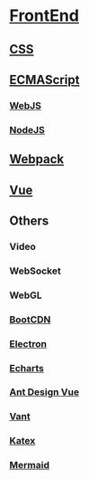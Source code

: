 <link rel="stylesheet" href="https://zhmhbest.gitee.io/hellomathematics/style/index.css">
<script src="https://zhmhbest.gitee.io/hellomathematics/style/index.js"></script>

# [FrontEnd](https://github.com/zhmhbest/HelloFrontEnd)

## [CSS](./css/index.html)

## [ECMAScript](./ecma/index.html)

### [WebJS](./webjs/index.html)

### [NodeJS](./nodejs/index.html)

## [Webpack](./webpack/index.html)

## [Vue](./vue/index.html)

## Others

### Video

### WebSocket

### WebGL

### [BootCDN](https://www.bootcdn.cn/)

### [Electron](https://www.electronjs.org/zh/docs/latest)

### [Echarts](https://echarts.apache.org/examples/zh/index.html)

### [Ant Design Vue](https://www.antdv.com)

### [Vant](https://vant-contrib.oschina.io/vant-weapp)

### [Katex](https://katex.org/docs/api.html)

### [Mermaid](https://mermaid-js.github.io/mermaid)
